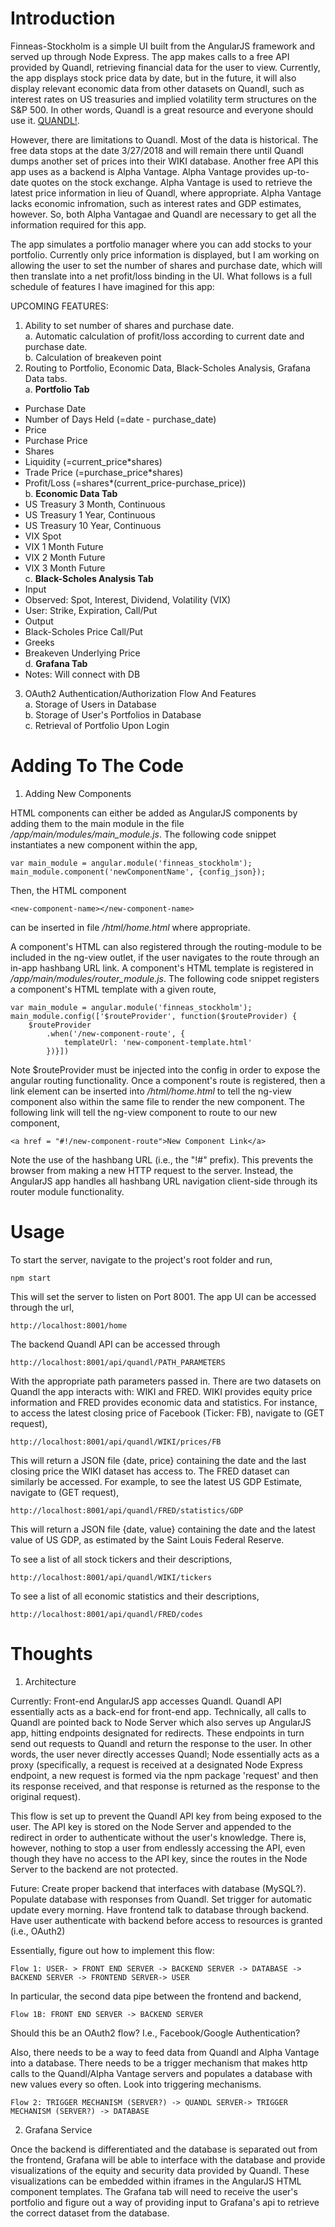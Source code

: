 <h1>Introduction</h1>

Finneas-Stockholm is a simple UI built from the AngularJS framework and served up through Node Express. The app makes calls to a free API provided by Quandl, retrieving financial data for the user to view. Currently, the app displays stock price data by date, but in the future, it will also display relevant economic data from other datasets on Quandl, such as interest rates on US treasuries and implied volatility term structures on the S&P 500. In other words, Quandl is a great resource and everyone should use it. <a href = "http://www.quandl.com">QUANDL!</a>. 

However, there are limitations to Quandl. Most of the data is historical. The free data stops at the date 3/27/2018 and will remain there until Quandl dumps another set of prices into their WIKI database. Another free API this app uses as a backend is Alpha Vantage. Alpha Vantage provides up-to-date quotes on the stock exchange. Alpha Vantage is used to retrieve the latest price information in lieu of Quandl, where appropriate. Alpha Vantage lacks economic infromation, such as interest rates and GDP estimates, however. So, both Alpha Vantagae and Quandl are necessary to get all the information required for this app. 

The app simulates a portfolio manager where you can add stocks to your portfolio. Currently only price information is displayed, but I am working on allowing the user to set the number of shares and purchase date, which will then translate into a net profit/loss binding in the UI. What follows is a full schedule of features I have imagined for this app:

UPCOMING FEATURES:
1. Ability to set number of shares and purchase date.<br>
a. Automatic calculation of profit/loss according to current date and purchase date.<br>
b. Calculation of breakeven point<br>
2. Routing to Portfolio, Economic Data, Black-Scholes Analysis, Grafana Data tabs.<br>
a. <b>Portfolio Tab</b><br>
* Purchase Date<br>
* Number of Days Held (=date - purchase_date)<br>
* Price<br>
* Purchase Price<br>
* Shares<br>
* Liquidity (=current_price*shares)<br>
* Trade Price (=purchase_price*shares)<br>
* Profit/Loss (=shares*(current_price-purchase_price))<br>
b. <b>Economic Data Tab</b><br>
* US Treasury 3 Month, Continuous<br>
* US Treasury 1 Year, Continuous<br>
* US Treasury 10 Year, Continuous<br>
* VIX Spot<br>
* VIX 1 Month Future<br>
* VIX 2 Month Future<br>
* VIX 3 Month Future<br>
c. <b>Black-Scholes Analysis Tab</b><br>
* Input<br>
* Observed: Spot, Interest, Dividend, Volatility (VIX)<br>
* User: Strike, Expiration, Call/Put<br>
* Output<br>
* Black-Scholes Price Call/Put<br>
* Greeks<br>
* Breakeven Underlying Price<br>
d. <b>Grafana Tab</b><br>
* Notes: Will connect with DB<br>
3. OAuth2 Authentication/Authorization Flow And Features<br>
a. Storage of Users in Database<br>
b. Storage of User's Portfolios in Database<br>
c. Retrieval of Portfolio Upon Login<br>

<h1>Adding To The Code</h1>

1. Adding New Components

HTML components can either be added as AngularJS components by adding them to the main module in the file <i>/app/main/modules/main_module.js</i>. The following code snippet instantiates a new component within the app, 

	var main_module = angular.module('finneas_stockholm');
	main_module.component('newComponentName', {config_json});

Then, the HTML component 

	<new-component-name></new-component-name>

can be inserted in file <i>/html/home.html</i> where appropriate.

A component's HTML can also registered through the routing-module to be included in the ng-view outlet, if the user navigates to the route through an in-app hashbang URL link. A component's HTML template is registered in <i>/app/main/modules/router_module.js</i>. The following code snippet registers a component's HTML template with a given route,

	var main_module = angular.module('finneas_stockholm');
	main_module.config(['$routeProvider', function($routeProvider) {
    	$routeProvider
        	.when('/new-component-route', {
            	templateUrl: 'new-component-template.html'
        	})}])

Note $routeProvider must be injected into the config in order to expose the angular routing functionality. Once a component's route is registered, then a link element can be inserted into <i>/html/home.html</i> to tell the ng-view component also within the same file to render the new component. The following link will tell the ng-view component to route to our new component,

	<a href = "#!/new-component-route">New Component Link</a>

Note the use of the hashbang URL (i.e., the "!#" prefix). This prevents the browser from making a new HTTP request to the server. Instead, the AngularJS app handles all hashbang URL navigation client-side through its router module functionality. 

<h1>Usage</h1>

To start the server, navigate to the project's root folder and run,

	npm start

This will set the server to listen on Port 8001. The app UI can be accessed through the url,

	http://localhost:8001/home

The backend Quandl API can be accessed through

	http://localhost:8001/api/quandl/PATH_PARAMETERS

With the appropriate path parameters passed in. There are two datasets on Quandl the app interacts with: WIKI and FRED. WIKI provides equity price information and FRED provides economic data and statistics. For instance, to access the latest closing price of Facebook (Ticker: FB), navigate to (GET request),

	http://localhost:8001/api/quandl/WIKI/prices/FB

This will return a JSON file {date, price} containing the date and the last closing price the WIKI dataset has access to. The FRED dataset can similarly be accessed. For example, to see the latest US GDP Estimate, navigate to (GET request),

	http://localhost:8001/api/quandl/FRED/statistics/GDP

This will return a JSON file {date, value} containing the date and the latest value of US GDP, as estimated by the Saint Louis Federal Reserve. 

To see a list of all stock tickers and their descriptions,

	http://localhost:8001/api/quandl/WIKI/tickers

To see a list of all economic statistics and their descriptions,

	http://localhost:8001/api/quandl/FRED/codes

<h1>Thoughts</h1>

1. Architecture

Currently: 
Front-end AngularJS app accesses Quandl. Quandl API essentially acts as a back-end for front-end app. Technically, all calls to Quandl are pointed back to Node Server which also serves up AngularJS app, hitting endpoints designated for redirects. These endpoints in turn send out requests to Quandl and return the response to the user. In other words, the user never directly accesses Quandl; Node essentially acts as a proxy (specifically, a request is received at a designated Node Express endpoint, a new request is formed via the npm package 'request' and then its response received, and that response is returned as the response to the original request).

This flow is set up to prevent the Quandl API key from being exposed to the user. The API key is stored on the Node Server and appended to the redirect in order to authenticate without the user's knowledge. There is, however, nothing to stop a user from endlessly accessing the API, even though they have no access to the API key, since the routes in the Node Server to the backend are not protected. 

Future:
Create proper backend that interfaces with database (MySQL?). Populate database with responses from Quandl. Set trigger for automatic update every morning. Have frontend talk to database through backend. Have user authenticate with backend before access to resources is granted (i.e., OAuth2)

Essentially, figure out how to implement this flow:

	Flow 1: USER- > FRONT END SERVER -> BACKEND SERVER -> DATABASE -> BACKEND SERVER -> FRONTEND SERVER-> USER
		
In particular, the second data pipe between the frontend and backend, 

	Flow 1B: FRONT END SERVER -> BACKEND SERVER
	
Should this be an OAuth2 flow? I.e., Facebook/Google Authentication?

Also, there needs to be a way to feed data from Quandl and Alpha Vantage into a database. There needs to be a trigger mechanism that makes http calls to the Quandl/Alpha Vantage servers and populates a database with new values every so often. Look into triggering mechanisms.

	Flow 2: TRIGGER MECHANISM (SERVER?) -> QUANDL SERVER-> TRIGGER MECHANISM (SERVER?) -> DATABASE

2. Grafana Service

Once the backend is differentiated and the database is separated out from the frontend, Grafana will be able to interface with the database and provide visualizations of the equity and security data provided by Quandl. These visualizations can be embedded within iframes in the AngularJS HTML component templates. The Grafana tab will need to receive the user's portfolio and figure out a way of providing input to Grafana's api to retrieve the correct dataset from the database.